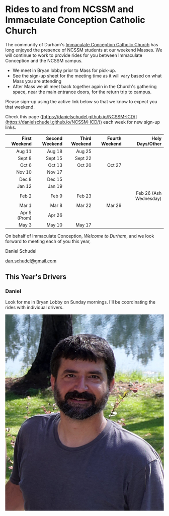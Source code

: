 # Rides to and from NCSSM and Immaculate Conception Catholic Church

The community of Durham's [Immaculate Conception Catholic Church](http://icdurham.org/) has long enjoyed the 
presence of NCSSM students at our weekend Masses. We will continue to work to provide rides for you between
Immaculate Conception and the NCSSM campus.

* We meet in Bryan lobby prior to Mass for pick-up.
* See the sign-up sheet for the meeting time as it will vary based on what Mass you are attending
* After Mass we all meet back together again in the Church's gathering space, near the main entrance doors, for the return trip to campus.

Please sign-up using the active link below so that we know to expect you that weekend.

Check this page ([https://danielschudel.github.io/NCSSM-ICD/](https://danielschudel.github.io/NCSSM-ICD/))
each week for new sign-up links.

|First Weekend      |Second Weekend |Third Weekend            |Fourth Weekend  |Holy Days/Other         |
|------------------:|--------------:|------------------------:|---------------:|-----------------------:|
|Aug  11            |Aug 18         |Aug 25                   |                |                        |
|Sept  8            |Sept 15        |Sept 22                  |                |                        |
|Oct   6            |Oct  13        |Oct  20                  |Oct 27          |                        |
|Nov  10            |Nov  17        |                         |                |                        |
|Dec   8            |Dec  15        |                         |                |                        |
|Jan  12            |Jan  19        |                         |                |                        |
|Feb   2            |Feb   9        |Feb  23                  |                |Feb 26 (Ash Wednesday)  |
|Mar   1            |Mar   8        |Mar  22                  |Mar     29      |                        |
|Apr   5 (Prom)     |Apr  26        |                         |                |                        |
|May   3            |May  10        |May  17                  |                |                        |


On behalf of Immaculate Conception, *Welcome to Durham*, and we look forward to meeting each of you this year,

Daniel Schudel

[dan.schudel@gmail.com](mailto:dan.schudel@gmail.com)

## This Year's Drivers

### Daniel

Look for me in Bryan Lobby on Sunday mornings. I'll be coordinating the rides with individual drivers.

![Daniel](Images/daniel.jpg "Daniel")
